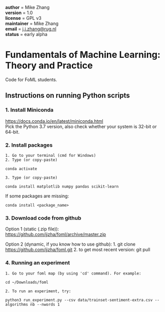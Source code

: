 __author__ = Mike Zhang  
__version__ = 1.0  
__license__ = GPL v3  
__maintainer__ = Mike Zhang  
__email__ = j.j.zhang@rug.nl  
__status__ = early alpha  


# Fundamentals of Machine Learning: Theory and Practice

Code for FoML students.

## Instructions on running Python scripts
### 1. Install Miniconda

https://docs.conda.io/en/latest/miniconda.html  
Pick the Python 3.7 version, also check whether your system is 32-bit or 64-bit.

### 2. Install packages

    1. Go to your terminal (cmd for Windows)
    2. Type (or copy-paste)

    conda activate  

    3. Type (or copy-paste)

    conda install matplotlib numpy pandas scikit-learn

If some packages are missing:  

    conda install <package_name>

### 3. Download code from github

Option 1 (static (.zip file)):  
    https://github.com/jjzha/foml/archive/master.zip  

Option 2 (dynamic, if you know how to use github):
    1. git clone https://github.com/jjzha/foml.git
    2. to get most recent version:
        git pull

### 4. Running an experiment

    1. Go to your foml map (by using 'cd' command). For example:  

    cd ~/Downloads/foml  

    2. To run an experiment, try:  

    python3 run_experiment.py --csv data/trainset-sentiment-extra.csv --algorithms nb --nwords 1

